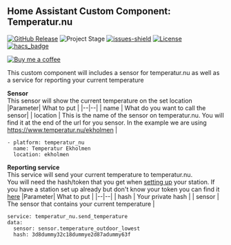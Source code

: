 ## Home Assistant Custom Component: Temperatur.nu

[![GitHub Release][releases-shield]][releases]
![Project Stage][project-stage-shield]
[![issues-shield]](issues)
[![License][license-shield]](LICENSE.md)
[![hacs_badge][hacs-custom-shield]][hacs]

[![Buy me a coffee][buymeacoffee-shield]][buymeacoffee]

This custom component will includes a sensor for temperatur.nu as well as a service for reporting your current temperature

**Sensor**\
This sensor will show the current temperature on the set location
|Parameter| What to put |
|--|--|
| name | What do you want to call the sensor|
| location | This is the name of the sensor on temperatur.nu. You will find it at the end of the url for you sensor. In the example we are using https://www.temperatur.nu/ekholmen |
```  
- platform: temperatur_nu
  name: Temperatur Ekholmen
  location: ekholmen

```  
**Reporting service**\
This service will send your current temperature to temperatur.nu.\
You will need the hash/token that you get when [setting up](https://www.temperatur.nu/info/rapportera-till-temperatur-nu/) your station. If you have a station set up already but don't know your token you can find it [here](https://www.temperatur.nu/egenadmin)
|Parameter| What to put |
|--|--|
| hash | Your private hash |
| sensor | The sensor that contains your current temperature |

```
service: temperatur_nu.send_temperature
data:
  sensor: sensor.temperature_outdoor_lowest
  hash: 3d8dummy32c18dummye2d87adummy63f


```

[releases-shield]: https://img.shields.io/github/release/popeen/Home-Assistant-Custom-Component-Temperatur-Nu.svg
[releases]: https://github.com/popeen/Home-Assistant-Custom-Component-Temperatur-Nu/releases
[project-stage-shield]: https://img.shields.io/badge/project%20stage-ready%20for%20use-green.svg
[issues-shield]: https://img.shields.io/github/issues-raw/popeen/Home-Assistant-Custom-Component-Temperatur-Nu.svg
[license-shield]: https://img.shields.io/github/license/popeen/Home-Assistant-Custom-Component-Temperatur-Nu.svg
[hacs-custom-shield]: https://img.shields.io/badge/HACS-Custom-orange.svg
[hacs]: https://github.com/custom-components/hacs
[buymeacoffee-shield]: https://www.buymeacoffee.com/assets/img/guidelines/download-assets-sm-2.svg
[buymeacoffee]: https://www.buymeacoffee.com/popeen